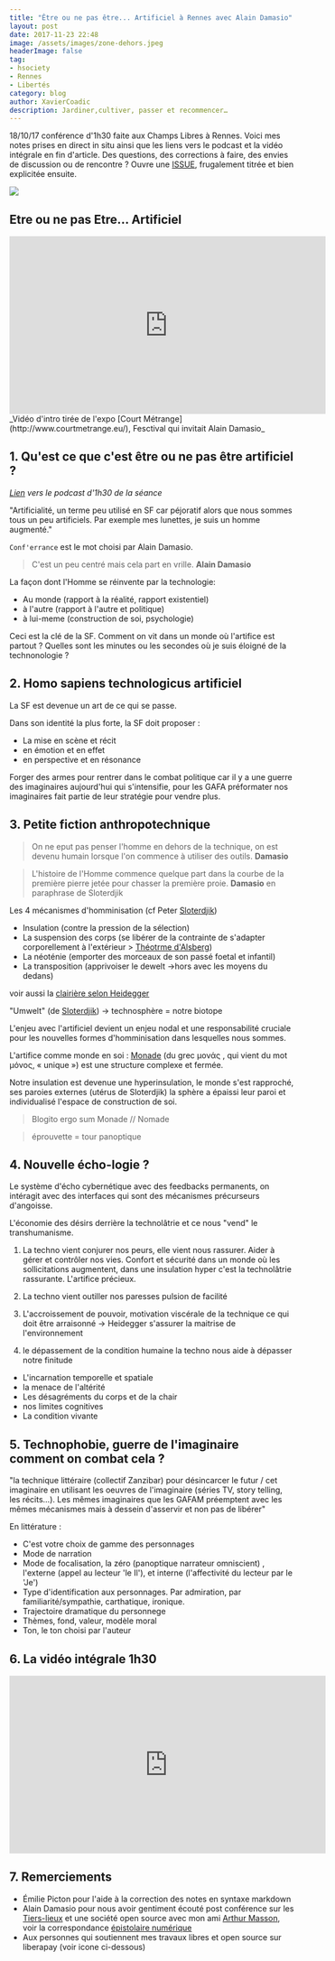 ```yaml
---
title: "Être ou ne pas être... Artificiel à Rennes avec Alain Damasio"
layout: post
date: 2017-11-23 22:48
image: /assets/images/zone-dehors.jpeg
headerImage: false
tag:
- hsociety
- Rennes
- Libertés
category: blog
author: XavierCoadic
description: Jardiner,cultiver, passer et recommencer…
---
```



18/10/17 conférence d'1h30 faite aux Champs Libres à Rennes. Voici mes notes prises en direct in situ ainsi que les liens vers le podcast et la vidéo intégrale en fin d'article. Des questions, des corrections à faire, des envies de discussion ou de rencontre ? Ouvre une [ISSUE](https://github.com/XavCC/xavcc.github.io/issues), frugalement titrée et bien explicitée ensuite. 

![](https://i.imgur.com/aQtBeO1.png)


## Etre ou ne pas Etre... Artificiel 
<iframe width="560" height="315" src="https://www.youtube.com/embed/XzJ0RHjmaYU" frameborder="0" allowfullscreen></iframe>
_Vidéo d'intro tirée de l'expo [Court Métrange](http://www.courtmetrange.eu/), Fesctival qui invitait Alain Damasio_


## 1. Qu'est ce que c'est être ou ne pas être artificiel ?

_[Lien](https://soundcloud.com/leschampslibres/etre-ou-ne-pas-etre-artificiel-rencontre-avec-alain-damasio) vers le podcast d'1h30 de la séance_

"Artificialité, un terme peu utilisé en SF car péjoratif alors que nous sommes tous un peu artificiels. Par exemple mes lunettes, je suis un homme augmenté."

`Conf'errance` est le mot choisi par Alain Damasio. 
> C'est un peu centré mais cela part en vrille. **Alain Damasio** 

La façon dont l'Homme se réinvente par la technologie:
+ Au monde (rapport à la réalité, rapport existentiel)
+ à l'autre (rapport à l'autre et politique)
+ à lui-meme (construction de soi, psychologie)

Ceci est la clé de la SF. Comment on vit dans un monde où l'artifice est partout ? Quelles sont les minutes ou les secondes où je suis éloigné de la technonologie ?

## 2. Homo sapiens technologicus artificiel 

La SF est devenue un art de ce qui se passe.

Dans son identité la plus forte, la SF doit proposer :
+ La mise en scène et récit
+ en émotion et en effet
+ en perspective et en résonance 

Forger des armes pour rentrer dans le combat politique car il y a une guerre des imaginaires aujourd'hui qui s'intensifie, pour les GAFA préformater nos imaginaires fait partie de leur stratégie pour vendre plus. 

## 3. Petite fiction anthropotechnique

> On ne eput pas penser l'homme en dehors de la technique, on est devenu humain lorsque l'on commence à utiliser des outils. **Damasio**

> L'histoire de l'Homme commence quelque part dans la courbe de la première pierre jetée pour chasser la première proie. **Damasio** en paraphrase de  Sloterdjik

Les 4 mécanismes d'homminisation (cf Peter [Sloterdjik](https://fr.wikipedia.org/wiki/Peter_Sloterdijk))

+ Insulation (contre la pression de la sélection)
+ La suspension des corps (se libérer de la contrainte de s'adapter corporellement à l'extérieur > [Théotrme d'Alsberg](http://com2710.dedalon.net/S_01_files/Sloterdijk_La%20pierre.pdf))
+ La néoténie (emporter des morceaux de son passé foetal et infantil)
+ La transposition (apprivoiser le dewelt ->hors avec les moyens du dedans)

voir aussi la [clairière selon Heidegger](https://fr.wikipedia.org/wiki/Lexique_Heidegger)

"Umwelt" (de [Sloterdjik](https://fr.wikipedia.org/wiki/Peter_Sloterdijk)) -> technosphère = notre biotope

L'enjeu avec l'artificiel devient un enjeu nodal et une responsabilité cruciale pour les nouvelles formes d'homminisation dans lesquelles nous sommes.

L'artifice comme monde en soi : [Monade](https://fr.wikipedia.org/wiki/Monade) (du grec μονάς , qui vient du mot μόνος, « unique ») est une structure complexe et fermée.

Notre insulation est devenue une hyperinsulation, le monde s'est rapproché, ses paroies externes (utérus de Sloterdjik) la sphère a épaissi leur paroi et individualisé l'espace de construction de soi. 

> Blogito ergo sum
> Monade // Nomade 

> éprouvette = tour panoptique

## 4. Nouvelle écho-logie ?

Le système d'écho cybernétique avec des feedbacks permanents, on intéragit avec des interfaces qui sont des mécanismes précurseurs d'angoisse. 

L'économie des désirs derrière la technolâtrie et ce nous "vend" le transhumanisme.

1. La techno vient conjurer nos peurs, elle vient nous rassurer.
Aider à gérer et contrôler nos vies. Confort et sécurité dans un monde où les sollicitations augmentent, dans une insulation hyper c'est la technolâtrie rassurante. L'artifice précieux. 

2. La techno vient outiller nos paresses
pulsion de facilité

3. L'accroissement de pouvoir, motivation viscérale de la technique
ce qui doit être arraisonné -> Heidegger
s'assurer la maitrise de l'environnement 

4. le dépassement de la condition humaine
la techno nous aide à dépasser notre finitude

+ L'incarnation temporelle et spatiale
+ la menace de l'altérité
+ Les désagréments du corps et de la chair
+ nos limites cognitives
+ La condition vivante

## 5. Technophobie, guerre de l'imaginaire comment on combat cela ?

"la technique littéraire (collectif Zanzibar) pour désincarcer le futur / cet imaginaire en utilisant les oeuvres de l'imaginaire (séries TV, story telling, les récits...). Les mêmes imaginaires que les GAFAM préemptent avec les mêmes mécanismes mais à dessein d'asservir et non pas de libérer"

En littérature : 

+ C'est votre choix de gamme des personnages
+ Mode de narration
+ Mode de focalisation,  la zéro (panoptique narrateur omniscient) , l'externe (appel au lecteur 'le Il'), et interne (l'affectivité du lecteur par le 'Je') 
+ Type d'identification aux personnages. Par admiration, par familiarité/sympathie, carthatique, ironique.
+ Trajectoire dramatique du personnege
+ Thèmes, fond, valeur, modèle moral
+ Ton, le ton choisi par l'auteur

## 6. La vidéo intégrale 1h30

<iframe width="560" height="315" src="https://www.youtube.com/embed/HNri0r3WO84" frameborder="0" allowfullscreen></iframe>


## 7. Remerciements

+ Émilie Picton pour l'aide à la correction des notes en syntaxe markdown
+ Alain Damasio pour nous avoir gentiment écouté post conférence sur les [Tiers-lieux](http://movilab.org/index.php?title=Accueil) et une société open source avec mon ami [Arthur Masson](http://arthurmasson.xyz/), voir la correspondance [épistolaire numérique](http://arthurmasson.xyz/societe-ouverte-lettre-a-xavier/)
+ Aux personnes qui soutiennent mes travaux libres et open source sur liberapay (voir icone ci-dessous)



